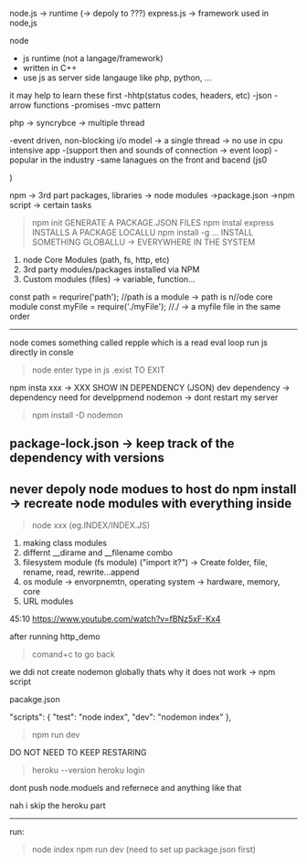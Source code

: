 node.js ->  runtime
(-> depoly to ???)
express.js -> framework used in node,js


node
- js runtime (not a langage/framework)
- written in C++
- use js as server side langauge like php, python, ...


it may help to learn these first
-hhtp(status codes, headers, etc)
-json
-arrow functions
-promises 
-mvc pattern

php -> syncrybce -> multiple thread


-event driven, non-blocking i/o model  -> a single thread  -> no use in cpu intensive app
-(support then and sounds of connection -> event loop)
-popular in the industry
-same lanagues on the front and bacend (js0

)


npm -> 3rd part packages, libraries
-> node modules
->package.json
->npm script -> certain tasks


>npm init GENERATE A PACKAGE.JSON FILES
>npm instal express INSTALLS A PACKAGE LOCALLU
>npm install -g ... INSTALL SOMETHING GLOBALLU -> EVERYWHERE IN THE SYSTEM


1. node Core Modules (path, fs, http, etc)
2. 3rd party modules/packages installed via NPM
3. Custom modules (files) -> variable, function...



const path = requrire('path'); //path is a module -> path is n//ode core module
const myFile = require('./myFile');    //./ -> a myfile file in the same order


------------------------------------------------
node comes something called repple which is a read eval loop
run js directly in consle

>node 
enter
type in js
>.exist TO EXIT


npm insta xxx -> XXX SHOW IN DEPENDENCY (JSON)
dev dependency -> dependency need for develppmend 
nodemon -> dont restart my server
>npm install -D nodemon


package-lock.json -> keep track of the dependency with versions 
-----------------------------------
never depoly node modues to host
do npm install -> recreate node modules with everything inside
------------------------------------

>node xxx (eg.INDEX/INDEX.JS)

1. making class modules 
2. differnt __dirame and __filename combo
3. filesystem module (fs module) ("import it?")  -> Create folder, file, rename, read, rewrite...append
4. os module -> envorpnemtn, operating system -> hardware, memory, core
5. URL modules


45:10 https://www.youtube.com/watch?v=fBNz5xF-Kx4

after running http_demo
>comand+c to go back

we ddi not create nodemon globally thats why it does not work -> npm script


pacakge.json

  "scripts": {
    "test": "node index",
    "dev": "nodemon index" 
  },

  >npm run dev

  DO NOT NEED TO KEEP RESTARING 
  

>heroku --version
>heroku login

dont push node.moduels and refernece and anything like that


nah i skip the heroku part

-----------------------------------------------------------------------
run:
>node index
>npm run dev (need to set up package.json first)